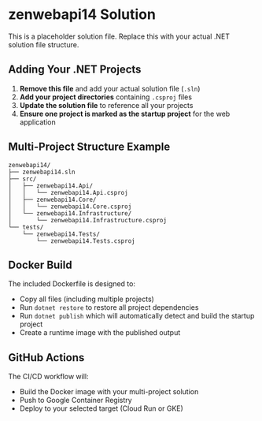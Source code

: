 # zenwebapi14 Solution

This is a placeholder solution file. Replace this with your actual .NET solution file structure.

## Adding Your .NET Projects

1. **Remove this file** and add your actual solution file (`.sln`)
2. **Add your project directories** containing `.csproj` files
3. **Update the solution file** to reference all your projects
4. **Ensure one project is marked as the startup project** for the web application

## Multi-Project Structure Example

```
zenwebapi14/
├── zenwebapi14.sln
├── src/
│   ├── zenwebapi14.Api/
│   │   └── zenwebapi14.Api.csproj
│   ├── zenwebapi14.Core/
│   │   └── zenwebapi14.Core.csproj
│   └── zenwebapi14.Infrastructure/
│       └── zenwebapi14.Infrastructure.csproj
└── tests/
    └── zenwebapi14.Tests/
        └── zenwebapi14.Tests.csproj
```

## Docker Build

The included Dockerfile is designed to:
- Copy all files (including multiple projects)
- Run `dotnet restore` to restore all project dependencies
- Run `dotnet publish` which will automatically detect and build the startup project
- Create a runtime image with the published output

## GitHub Actions

The CI/CD workflow will:
- Build the Docker image with your multi-project solution
- Push to Google Container Registry
- Deploy to your selected target (Cloud Run or GKE)
